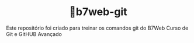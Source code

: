 <h1 align="center">🐘b7web-git</h1>
<p>Este repositório foi criado para treinar os comandos git do B7Web Curso de Git e GitHUB Avançado</p>
